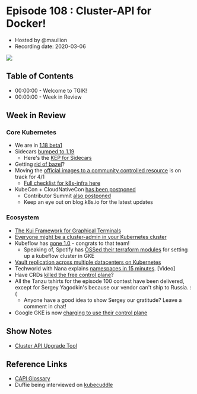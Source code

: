 # Episode 108 : Cluster-API for Docker!

- Hosted by @mauilion
- Recording date: 2020-03-06

<!--- Thumbnailed embed of the video, n8Xo_ghCIOSY is the video id from the youtube url --->

<a href="https://www.youtube.com/watch?v=6pFW6h6AORQ
" target="_blank"><img src="http://img.youtube.com/vi/6pFW6h6AORQ/hqdefault.jpg" /></a>

## Table of Contents

- 00:00:00 - Welcome to TGIK!
- 00:00:00 - Week in Review

## Week in Review

### Core Kubernetes

- We are in [1.18 beta1](https://github.com/kubernetes/kubernetes/blob/v1.18.0-beta.1/CHANGELOG/CHANGELOG-1.18.md#v1180-beta1)
- Sidecars [bumped to 1.19](https://github.com/kubernetes/enhancements/issues/753)
    - Here's the [KEP for Sidecars](https://github.com/kubernetes/enhancements/blob/e0fc0e7eab51078b5b7bd0730cf48f550bc91d1e/keps/sig-apps/sidecarcontainers.md)
- Getting [rid of bazel](https://github.com/kubernetes/kubernetes/issues/88553)?
- Moving the [official images to a community controlled resource](https://github.com/kubernetes/release/issues/911) is on track for 4/1
    - [Full checklist for k8s-infra here](https://github.com/kubernetes/release/issues/911)
- KubeCon + CloudNativeCon [has been postponed](https://events.linuxfoundation.org/kubecon-cloudnativecon-europe/attend/novel-coronavirus-update/)
    - Contributor Summit [also postponed](https://kubernetes.io/blog/2020/03/04/contributor-summit-delayed/)
    - Keep an eye out on blog.k8s.io for the latest updates

### Ecosystem

- [The Kui Framework for Graphical Terminals](https://github.com/IBM/kui)
- [Everyone might be a cluster-admin in your Kubernetes cluster](https://www.jeffgeerling.com/blog/2020/everyone-might-be-cluster-admin-your-kubernetes-cluster)
- Kubeflow has [gone 1.0](https://medium.com/kubeflow/kubeflow-1-0-cloud-native-ml-for-everyone-a3950202751) - congrats to that team!
    - Speaking of, Spotify has [OSSed their terraform modules](https://github.com/spotify/terraform-gke-kubeflow-cluster) for setting up a kubeflow cluster in GKE
- [Vault replication across multiple datacenters on Kubernetes ](https://banzaicloud.com/blog/vault-multi-datacenter/)
- Techworld with Nana explains [namespaces in 15 minutes](https://www.youtube.com/watch?v=K3jNo4z5Jx8&feature=youtu.be). [Video]
- Have CRDs [killed the free control plane](https://caleblloyd.com/software/crds-killed-free-kubernetes-control-plane/)?
- All the Tanzu tshirts for the episode 100 contest have been delivered, except for Sergey Yagodkin's because our vendor can't ship to Russia. :(
    - Anyone have a good idea to show Sergey our gratitude? Leave a comment in chat!
- Google GKE is now [charging to use their control plane](https://cloud.google.com/kubernetes-engine/pricing)


## Show Notes

- [Cluster API Upgrade Tool](https://github.com/vmware/cluster-api-upgrade-tool)

## Reference Links

- [CAPI Glossary](https://cluster-api.sigs.k8s.io/reference/glossary.html)
- Duffie being interviewed on [kubecuddle](https://twitter.com/richburroughs/status/1235977388812627968?s=20)
